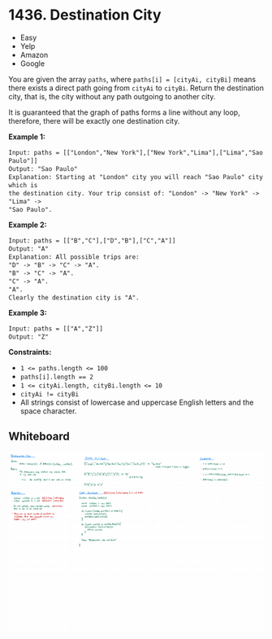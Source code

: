 # 1436. Destination City
- Easy
- Yelp
- Amazon
- Google

You are given the array `paths`, where `paths[i] = [cityAi, cityBi]` means there
exists a direct path going from `cityAi` to `cityBi`. Return the destination
city, that is, the city without any path outgoing to another city.

It is guaranteed that the graph of paths forms a line without any loop,
therefore, there will be exactly one destination city.

**Example 1:**
```
Input: paths = [["London","New York"],["New York","Lima"],["Lima","Sao Paulo"]]
Output: "Sao Paulo"
Explanation: Starting at "London" city you will reach "Sao Paulo" city which is
the destination city. Your trip consist of: "London" -> "New York" -> "Lima" ->
"Sao Paulo".
```

**Example 2:**
```
Input: paths = [["B","C"],["D","B"],["C","A"]]
Output: "A"
Explanation: All possible trips are:
"D" -> "B" -> "C" -> "A".
"B" -> "C" -> "A".
"C" -> "A".
"A".
Clearly the destination city is "A".
```

**Example 3:**
```
Input: paths = [["A","Z"]]
Output: "Z"
```

**Constraints:**
- `1 <= paths.length <= 100`
- `paths[i].length == 2`
- `1 <= cityAi.length, cityBi.length <= 10`
- `cityAi != cityBi`
- All strings consist of lowercase and uppercase English letters and the space
character.

## Whiteboard
![Whiteboard Image][whiteboard-image]

<!-- Refs -->
[whiteboard-image]: whiteboard.jpg
